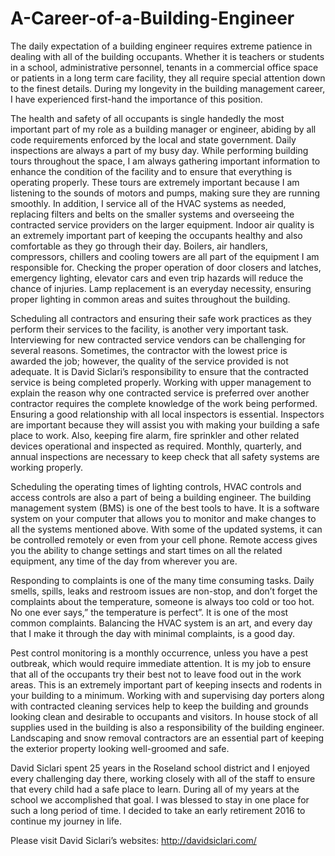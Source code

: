 # A-Career-of-a-Building-Engineer
The daily expectation of a building engineer requires extreme patience in dealing with all of the building occupants. Whether it is teachers or students in a school, administrative personnel, tenants in a commercial office space or patients in a long term care facility, they all require special attention down to the finest details. During my longevity in the building management career, I have experienced first-hand the importance of this position. 

The health and safety of all occupants is single handedly the most important part of my role as a building manager or engineer, abiding by all code requirements enforced by the local and state government. Daily inspections are always a part of my busy day. While performing building tours throughout the space, I am always gathering important information to enhance the condition of the facility and to ensure that everything is operating properly. These tours are extremely important because I am listening to the sounds of motors and pumps, making sure they are running smoothly. In addition, I service all of the HVAC systems as needed, replacing filters and belts on the smaller systems and overseeing the contracted service providers on the larger equipment. Indoor air quality is an extremely important part of keeping the occupants healthy and also comfortable as they go through their day. Boilers, air handlers, compressors, chillers and cooling towers are all part of the equipment I am responsible for.  Checking the proper operation of door closers and latches, emergency lighting, elevator cars and even trip hazards will reduce the chance of injuries. Lamp replacement is an everyday necessity, ensuring proper lighting in common areas and suites throughout the building.

Scheduling all contractors and ensuring their safe work practices as they perform their services to the facility, is another very important task. Interviewing for new contracted service vendors can be challenging for several reasons. Sometimes, the contractor with the lowest price is awarded the job; however, the quality of the service provided is not adequate.  It is David Siclari’s responsibility to ensure that the contracted service is being completed properly. Working with upper management to explain the reason why one contracted service is preferred over another contractor requires the complete knowledge of the work being performed. 
Ensuring a good relationship with all local inspectors is essential. Inspectors are important because they will assist you with making your building a safe place to work. Also, keeping fire alarm, fire sprinkler and other related devices operational and inspected as required. Monthly, quarterly, and annual inspections are necessary to keep check that all safety systems are working properly.

Scheduling the operating times of lighting controls, HVAC controls and access controls are also a part of being a building engineer. The building management system (BMS) is one of the best tools to have. It is a software system on your computer that allows you to monitor and make changes to all the systems mentioned above.  With some of the updated systems, it can be controlled remotely or even from your cell phone. Remote access gives you the ability to change settings and start times on all the related equipment, any time of the day from wherever you are.

Responding to complaints is one of the many time consuming tasks. Daily smells, spills, leaks and restroom issues are non-stop, and don’t forget the complaints about the temperature, someone is always too cold or too hot. No one ever says,” the temperature is perfect”. It is one of the most common complaints. Balancing the HVAC system is an art, and every day that I make it through the day with minimal complaints, is a good day.

Pest control monitoring is a monthly occurrence, unless you have a pest outbreak, which would require immediate attention. It is my job to ensure that all of the occupants try their best not to leave food out in the work areas. This is an extremely important part of keeping insects and rodents in your building to a minimum.
Working with and supervising day porters along with contracted cleaning services help to keep the building and grounds looking clean and desirable to occupants and visitors. In house stock of all supplies used in the building is also a responsibility of the building engineer. Landscaping and snow removal contractors are an essential part of keeping the exterior property looking well-groomed and safe. 

David Siclari spent 25 years in the Roseland school district and I enjoyed every challenging day there, working closely with all of the staff to ensure that every child had a safe place to learn. During all of my years at the school we accomplished that goal. I was blessed to stay in one place for such a long period of time. I decided to take an early retirement 2016 to continue my journey in life.

Please visit David Siclari’s websites:
http://davidsiclari.com/
